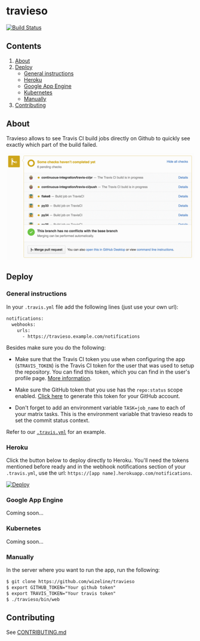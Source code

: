 # travieso

[![Build Status](https://travis-ci.org/wizeline/travieso.svg?branch=master)](https://travis-ci.org/wizeline/travieso)


## Contents

1. [About](#about)
2. [Deploy](#deploy)
    - [General instructions](#general-instructions)
    - [Heroku](#heroku)
    - [Google App Engine](#google-app-engine)
    - [Kubernetes](#kubernetes)
    - [Manually](#manually)
3. [Contributing](#contributing)


## About

Travieso allows to see Travis CI build jobs directly on Github to quickly see exactly which part of the build failed.

![travieso](travieso.gif)


## Deploy

### General instructions

In your `.travis.yml` file add the following lines (just use your own url):

```
notifications:
  webhooks:
    urls:
      - https://travieso.example.com/notifications
```

Besides make sure you do the following:

- Make sure that the Travis CI token you use when configuring the app (`$TRAVIS_TOKEN`) is the Travis CI token for the
user that was used to setup the repository. You can find this token, which you can find in the user's profile
page. [More information](https://docs.travis-ci.com/user/notifications/#Authorization-for-Webhooks).

- Make sure the GitHub token that you use has the `repo:status` scope enabled.
[Click here](https://github.com/settings/tokens/new) to generate this token for your GitHub account.

- Don't forget to add an environment variable `TASK=job_name` to each of your matrix tasks. This is the environment variable that
travieso reads to set the commit status context.

Refer to our [`.travis.yml`](.travis.yml) for an example.

### Heroku

Click the button below to deploy directly to Heroku. You'll need the tokens mentioned before ready and in the
webhook notifications section of your `.travis.yml`, use the url: `https://[app name].herokuapp.com/notifications`.

[![Deploy](https://www.herokucdn.com/deploy/button.svg)](https://heroku.com/deploy)

### Google App Engine

Coming soon...

### Kubernetes

Coming soon...

### Manually

In the server where you want to run the app, run the following:

```
$ git clone https://github.com/wizeline/travieso
$ export GITHUB_TOKEN="Your github token"
$ export TRAVIS_TOKEN="Your travis token"
$ ./travieso/bin/web
```

## Contributing

See [CONTRIBUTING.md](CONTRIBUTING.md)
